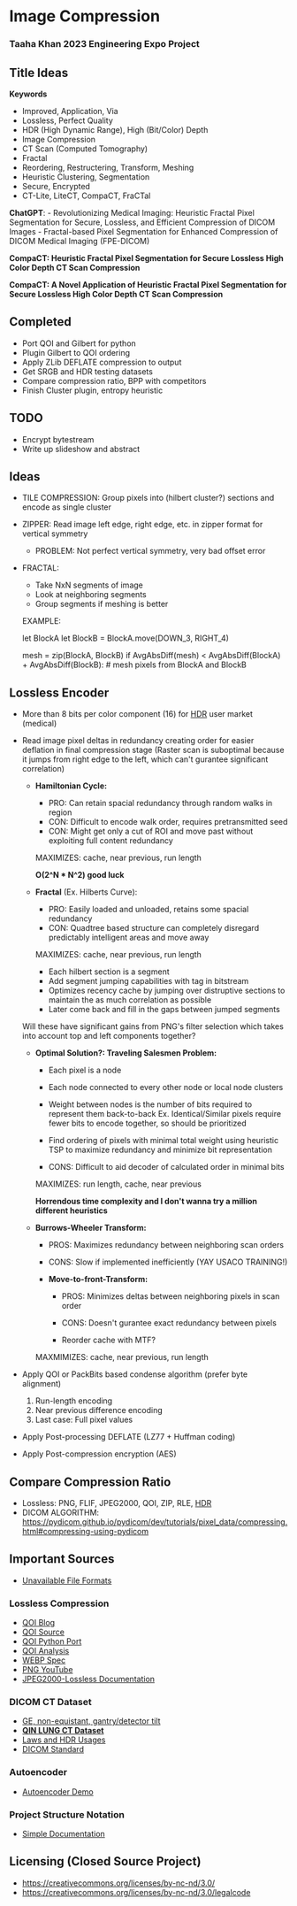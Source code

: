 
# Image Compression
### Taaha Khan 2023 Engineering Expo Project

## Title Ideas

**Keywords**
- Improved, Application, Via
- Lossless, Perfect Quality
- HDR (High Dynamic Range), High (Bit/Color) Depth
- Image Compression
- CT Scan (Computed Tomography)
- Fractal
- Reordering, Restructering, Transform, Meshing
- Heuristic Clustering, Segmentation
- Secure, Encrypted
- CT-Lite, LiteCT, CompaCT, FraCTal

**ChatGPT**:
	- Revolutionizing Medical Imaging: Heuristic Fractal Pixel Segmentation for Secure, Lossless, and Efficient Compression of DICOM Images
	- Fractal-based Pixel Segmentation for Enhanced Compression of DICOM Medical Imaging (FPE-DICOM)

**CompaCT: Heuristic Fractal Pixel Segmentation for Secure Lossless High Color Depth CT Scan Compression**

**CompaCT: A Novel Application of Heuristic Fractal Pixel Segmentation for Secure Lossless High Color Depth CT Scan Compression**

## Completed
- Port QOI and Gilbert for python
- Plugin Gilbert to QOI ordering
- Apply ZLib DEFLATE compression to output
- Get SRGB and HDR testing datasets
- Compare compression ratio, BPP with competitors
- Finish Cluster plugin, entropy heuristic

## TODO
- Encrypt bytestream
- Write up slideshow and abstract

## Ideas
- TILE COMPRESSION: Group pixels into (hilbert cluster?) sections and encode as single cluster
- ZIPPER: Read image left edge, right edge, etc. in zipper format for vertical symmetry
	- PROBLEM: Not perfect vertical symmetry, very bad offset error

- FRACTAL: 
	- Take NxN segments of image
	- Look at neighboring segments
	- Group segments if meshing is better

	EXAMPLE:

	let BlockA
	let BlockB = BlockA.move(DOWN_3, RIGHT_4)

	mesh = zip(BlockA, BlockB)
	if AvgAbsDiff(mesh) < AvgAbsDiff(BlockA) + AvgAbsDiff(BlockB):
		# mesh pixels from BlockA and BlockB

## Lossless Encoder

- More than 8 bits per color component (16) for [HDR](https://en.wikipedia.org/wiki/Multi-exposure_HDR_capture) user market (medical)

- Read image pixel deltas in redundancy creating order for easier deflation in final compression stage (Raster scan is suboptimal because it jumps from right edge to the left, which can't gurantee significant correlation)

	- **Hamiltonian Cycle:**
		- PRO: Can retain spacial redundancy through random walks in region
		- CON: Difficult to encode walk order, requires pretransmitted seed
		- CON: Might get only a cut of ROI and move past without exploiting full content redundancy

		MAXIMIZES: cache, near previous, run length

		**O(2^N * N^2) good luck**

	- **Fractal** (Ex. Hilberts Curve):

		- PRO: Easily loaded and unloaded, retains some spacial redundancy
		- CON: Quadtree based structure can completely disregard predictably intelligent areas and move away

		MAXIMIZES: cache, near previous, run length

		- Each hilbert section is a segment
		- Add segment jumping capabilities with tag in bitstream
		- Optimizes recency cache by jumping over distruptive sections to maintain the as much correlation as possible
		- Later come back and fill in the gaps between jumped segments
		
	Will these have significant gains from PNG's filter selection which takes into account top and left components together?

	- **Optimal Solution?: Traveling Salesmen Problem:**
		- Each pixel is a node
		- Each node connected to every other node or local node clusters
		- Weight between nodes is the number of bits required to represent them back-to-back
			Ex. Identical/Similar pixels require fewer bits to encode together, so should be prioritized
		- Find ordering of pixels with minimal total weight using heuristic TSP to maximize redundancy and minimize bit representation
		
		- CONS: Difficult to aid decoder of calculated order in minimal bits

		MAXIMIZES: run length, cache, near previous

		**Horrendous time complexity and I don't wanna try a million different heuristics**

	- **Burrows-Wheeler Transform:**

		- PROS: Maximizes redundancy between neighboring scan orders
		- CONS: Slow if implemented inefficiently (YAY USACO TRAINING!)

		- **Move-to-front-Transform:**
			- PROS: Minimizes deltas between neighboring pixels in scan order
			- CONS: Doesn't gurantee exact redundancy between pixels

			- Reorder cache with MTF?

		MAXMIMIZES: cache, near previous, run length

- Apply QOI or PackBits based condense algorithm (prefer byte alignment)
	1. Run-length encoding
	2. Near previous difference encoding
	3. Last case: Full pixel values

- Apply Post-processing DEFLATE (LZ77 + Huffman coding)

- Apply Post-compression encryption (AES)

## Compare Compression Ratio
- Lossless: PNG, FLIF, JPEG2000, QOI, ZIP, RLE, [HDR](https://en.wikipedia.org/wiki/Category:High_dynamic_range_file_formats)
- DICOM ALGORITHM: https://pydicom.github.io/pydicom/dev/tutorials/pixel_data/compressing.html#compressing-using-pydicom

## Important Sources

- [Unavailable File Formats](https://en.wikipedia.org/wiki/List_of_file_formats)

### Lossless Compression
- [QOI Blog](https://phoboslab.org/log/2021/11/qoi-fast-lossless-image-compression)
- [QOI Source](https://github.com/phoboslab/qoi)
- [QOI Python Port](https://github.com/mathpn/py-qoi)
- [QOI Analysis](https://wiesmann.codiferes.net/wordpress/archives/33156)
- [WEBP Spec](https://developers.google.com/speed/webp/docs/webp_lossless_bitstream_specification)
- [PNG YouTube](https://www.youtube.com/watch?v=EFUYNoFRHQI)
- [JPEG2000-Lossless Documentation](https://github.com/uclouvain/openjpeg/wiki/DocJ2KCodec)

### DICOM CT Dataset
- [GE, non-equistant, gantry/detector tilt](https://www.aliza-dicom-viewer.com/download/datasets)
- **[QIN LUNG CT Dataset](https://wiki.cancerimagingarchive.net/display/Public/QIN+LUNG+CT#19039647a520d4e15ee04e84bf26ec185e5403b7)**
- [Laws and HDR Usages](researchgate.net/profile/David-Clunie/publication/283356591_What_is_Different_About_Medical_Image_Compression/links/56376a3708aeb786b7044b8a/What-is-Different-About-Medical-Image-Compression.pdf)
- [DICOM Standard](https://dicom.nema.org/medical/Dicom/2016e/output/chtml/part05/sect_8.2.html)

### Autoencoder
- [Autoencoder Demo](https://www.datacamp.com/tutorial/reconstructing-brain-images-deep-learning)

### Project Structure Notation
- [Simple Documentation](https://github.com/mitcommlab/Coding-Documentation/blob/master/File-Structure-Case-Studies.md#case-study-2-a-simple-hierarchy)

## Licensing (Closed Source Project)
- https://creativecommons.org/licenses/by-nc-nd/3.0/
- https://creativecommons.org/licenses/by-nc-nd/3.0/legalcode